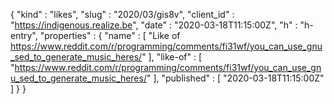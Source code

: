 {
  "kind" : "likes",
  "slug" : "2020/03/gis8v",
  "client_id" : "https://indigenous.realize.be",
  "date" : "2020-03-18T11:15:00Z",
  "h" : "h-entry",
  "properties" : {
    "name" : [ "Like of https://www.reddit.com/r/programming/comments/fi31wf/you_can_use_gnu_sed_to_generate_music_heres/" ],
    "like-of" : [ "https://www.reddit.com/r/programming/comments/fi31wf/you_can_use_gnu_sed_to_generate_music_heres/" ],
    "published" : [ "2020-03-18T11:15:00Z" ]
  }
}
